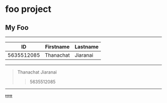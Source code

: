 # foo project

## My Foo

***
| ID | Firstname | Lastname |
| ------- | ---------- | -------- |
| 5635512085 | Thanachat | Jiaranai |
***
> Thanachat Jiaranai
>> 5635512085
***
ttttt



